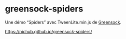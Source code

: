 
# greensock-spiders

Une démo “Spiders” avec TweenLite.min.js de [Greensock](https://greensock.com/).

<https://nichub.github.io/greensock-spiders/>

